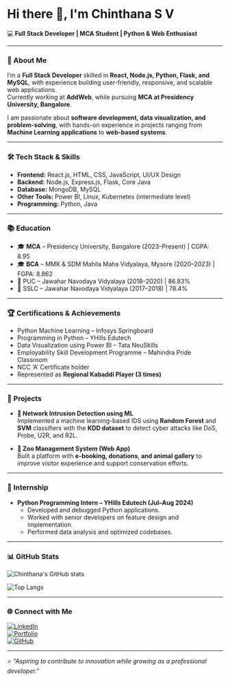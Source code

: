 # Hi there 👋, I'm Chinthana S V  

💻 **Full Stack Developer | MCA Student | Python & Web Enthusiast**  

---

### 🚀 About Me  
I’m a **Full Stack Developer** skilled in **React, Node.js, Python, Flask, and MySQL**, with experience building user-friendly, responsive, and scalable web applications.  
Currently working at **AddWeb**, while pursuing **MCA at Presidency University, Bangalore**.  

I am passionate about **software development, data visualization, and problem-solving**, with hands-on experience in projects ranging from **Machine Learning applications** to **web-based systems**.  

---

### 🛠️ Tech Stack & Skills  
- **Frontend:** React.js, HTML, CSS, JavaScript, UI/UX Design  
- **Backend:** Node.js, Express.js, Flask, Core Java  
- **Database:** MongoDB, MySQL  
- **Other Tools:** Power BI, Linux, Kubernetes (intermediate level)  
- **Programming:** Python, Java  

---

### 📚 Education  
- 🎓 **MCA** – Presidency University, Bangalore (2023–Present) | CGPA: 8.95  
- 🎓 **BCA** – MMK & SDM Mahila Maha Vidyalaya, Mysore (2020–2023) | FGPA: 8.862  
- 📘 PUC – Jawahar Navodaya Vidyalaya (2018–2020) | 86.83%  
- 📘 SSLC – Jawahar Navodaya Vidyalaya (2017–2018) | 78.4%  

---

### 🏆 Certifications & Achievements  
- Python Machine Learning – Infosys Springboard  
- Programming in Python – YHills Edutech  
- Data Visualization using Power BI – Tata NeuSkills  
- Employability Skill Development Programme – Mahindra Pride Classroom  
- NCC ‘A’ Certificate holder  
- Represented as **Regional Kabaddi Player (3 times)**  

---

### 📂 Projects  
- **🔐 Network Intrusion Detection using ML**  
  Implemented a machine learning-based IDS using **Random Forest** and **SVM** classifiers with the **KDD dataset** to detect cyber attacks like DoS, Probe, U2R, and R2L.  

- **🦓 Zoo Management System (Web App)**  
  Built a platform with **e-booking, donations, and animal gallery** to improve visitor experience and support conservation efforts.  

---

### 💼 Internship  
- **Python Programming Intern – YHills Edutech (Jul–Aug 2024)**  
  - Developed and debugged Python applications.  
  - Worked with senior developers on feature design and implementation.  
  - Performed data analysis and optimized codebases.  

---

### 📊 GitHub Stats  
![Chinthana's GitHub stats](https://github-readme-stats.vercel.app/api?username=chinthanapoojary&show_icons=true&theme=radical)  

![Top Langs](https://github-readme-stats.vercel.app/api/top-langs/?username=chinthanapoojary&layout=compact&theme=radical)  

---

### 🌐 Connect with Me  
[![LinkedIn](https://img.shields.io/badge/LinkedIn-blue?logo=linkedin&style=for-the-badge)](https://www.linkedin.com/in/chinthana-sv-9890492b2)  
[![Portfolio](https://img.shields.io/badge/Portfolio-Figma-purple?logo=figma&style=for-the-badge)](https://www.figma.com/proto/TbiOCvS8wAC52dvp8s9NLq/protfolio)  
[![GitHub](https://img.shields.io/badge/GitHub-black?logo=github&style=for-the-badge)](https://github.com/chinthanapoojary)  

---

⭐️ *“Aspiring to contribute to innovation while growing as a professional developer.”*  
